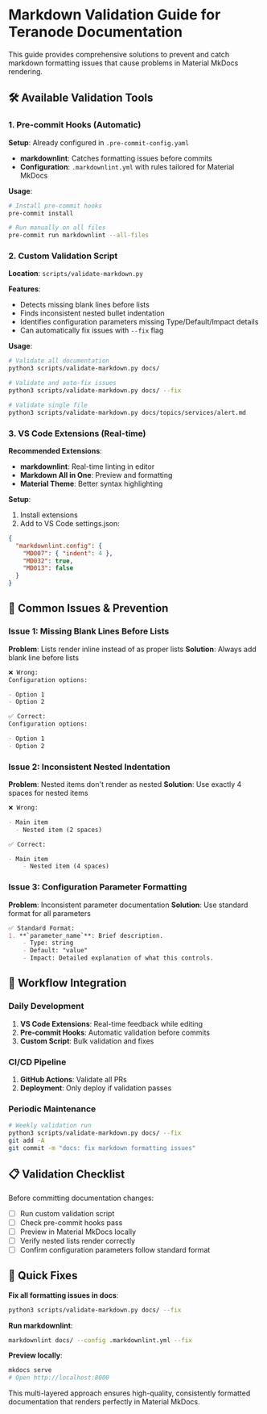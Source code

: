 # Markdown Validation Guide for Teranode Documentation

This guide provides comprehensive solutions to prevent and catch markdown formatting issues that cause problems in Material MkDocs rendering.

## 🛠️ Available Validation Tools

### 1. Pre-commit Hooks (Automatic)

**Setup**: Already configured in `.pre-commit-config.yaml`
- **markdownlint**: Catches formatting issues before commits
- **Configuration**: `.markdownlint.yml` with rules tailored for Material MkDocs

**Usage**:
```bash
# Install pre-commit hooks
pre-commit install

# Run manually on all files
pre-commit run markdownlint --all-files
```

### 2. Custom Validation Script

**Location**: `scripts/validate-markdown.py`

**Features**:

- Detects missing blank lines before lists
- Finds inconsistent nested bullet indentation
- Identifies configuration parameters missing Type/Default/Impact details
- Can automatically fix issues with `--fix` flag

**Usage**:
```bash
# Validate all documentation
python3 scripts/validate-markdown.py docs/

# Validate and auto-fix issues
python3 scripts/validate-markdown.py docs/ --fix

# Validate single file
python3 scripts/validate-markdown.py docs/topics/services/alert.md
```

### 3. VS Code Extensions (Real-time)

**Recommended Extensions**:

- **markdownlint**: Real-time linting in editor
- **Markdown All in One**: Preview and formatting
- **Material Theme**: Better syntax highlighting

**Setup**:
1. Install extensions
2. Add to VS Code settings.json:
```json
{
  "markdownlint.config": {
    "MD007": { "indent": 4 },
    "MD032": true,
    "MD013": false
  }
}
```

## 🎯 Common Issues & Prevention

### Issue 1: Missing Blank Lines Before Lists

**Problem**: Lists render inline instead of as proper lists
**Solution**: Always add blank line before lists

```markdown
❌ Wrong:
Configuration options:

- Option 1
- Option 2

✅ Correct:
Configuration options:

- Option 1
- Option 2
```

### Issue 2: Inconsistent Nested Indentation

**Problem**: Nested items don't render as nested
**Solution**: Use exactly 4 spaces for nested items

```markdown
❌ Wrong:

- Main item
  - Nested item (2 spaces)

✅ Correct:

- Main item
    - Nested item (4 spaces)
```

### Issue 3: Configuration Parameter Formatting

**Problem**: Inconsistent parameter documentation
**Solution**: Use standard format for all parameters

```markdown
✅ Standard Format:
1. **`parameter_name`**: Brief description.
    - Type: string
    - Default: "value"
    - Impact: Detailed explanation of what this controls.
```

## 🚀 Workflow Integration

### Daily Development
1. **VS Code Extensions**: Real-time feedback while editing
2. **Pre-commit Hooks**: Automatic validation before commits
3. **Custom Script**: Bulk validation and fixes

### CI/CD Pipeline
1. **GitHub Actions**: Validate all PRs
2. **Deployment**: Only deploy if validation passes

### Periodic Maintenance
```bash
# Weekly validation run
python3 scripts/validate-markdown.py docs/ --fix
git add -A
git commit -m "docs: fix markdown formatting issues"
```

## 📋 Validation Checklist

Before committing documentation changes:

- [ ] Run custom validation script
- [ ] Check pre-commit hooks pass
- [ ] Preview in Material MkDocs locally
- [ ] Verify nested lists render correctly
- [ ] Confirm configuration parameters follow standard format

## 🔧 Quick Fixes

**Fix all formatting issues in docs**:
```bash
python3 scripts/validate-markdown.py docs/ --fix
```

**Run markdownlint**:
```bash
markdownlint docs/ --config .markdownlint.yml --fix
```

**Preview locally**:
```bash
mkdocs serve
# Open http://localhost:8000
```

This multi-layered approach ensures high-quality, consistently formatted documentation that renders perfectly in Material MkDocs.
